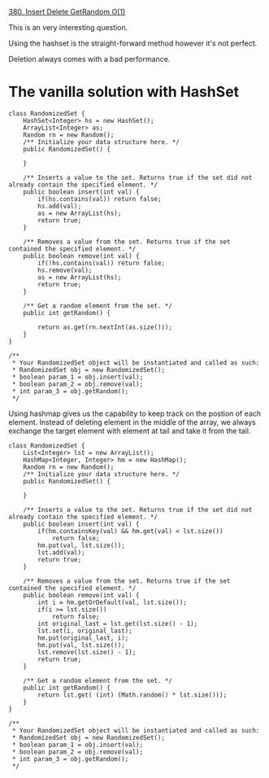 [380. Insert Delete GetRandom O(1)](https://leetcode.com/problems/insert-delete-getrandom-o1/description/)

This is an very interesting question.

Using the hashset is the straight-forward method however it's not perfect.

Deletion always comes with a bad performance.

# The vanilla solution with HashSet

```
class RandomizedSet {
    HashSet<Integer> hs = new HashSet();
    ArrayList<Integer> as;
    Random rn = new Random();
    /** Initialize your data structure here. */
    public RandomizedSet() {
        
    }
    
    /** Inserts a value to the set. Returns true if the set did not already contain the specified element. */
    public boolean insert(int val) {
        if(hs.contains(val)) return false;
        hs.add(val);
        as = new ArrayList(hs);
        return true;
    }
    
    /** Removes a value from the set. Returns true if the set contained the specified element. */
    public boolean remove(int val) {
        if(!hs.contains(val)) return false;
        hs.remove(val);
        as = new ArrayList(hs);
        return true;
    }
    
    /** Get a random element from the set. */
    public int getRandom() {
        
        return as.get(rn.nextInt(as.size()));
    }
}

/**
 * Your RandomizedSet object will be instantiated and called as such:
 * RandomizedSet obj = new RandomizedSet();
 * boolean param_1 = obj.insert(val);
 * boolean param_2 = obj.remove(val);
 * int param_3 = obj.getRandom();
 */
```

Using hashmap gives us the capability to keep track on the postion of each element.
Instead of deleting element in the middle of the array, we always exchange the target element with element at tail and take it from the tail.

```
class RandomizedSet {
    List<Integer> lst = new ArrayList();
    HashMap<Integer, Integer> hm = new HashMap();
    Random rn = new Random();
    /** Initialize your data structure here. */
    public RandomizedSet() {
        
    }
    
    /** Inserts a value to the set. Returns true if the set did not already contain the specified element. */
    public boolean insert(int val) {
        if(hm.containsKey(val) && hm.get(val) < lst.size())
            return false;
        hm.put(val, lst.size());
        lst.add(val);
        return true;
    }
    
    /** Removes a value from the set. Returns true if the set contained the specified element. */
    public boolean remove(int val) {
        int i = hm.getOrDefault(val, lst.size());
        if(i >= lst.size())
            return false;
        int original_last = lst.get(lst.size() - 1);
        lst.set(i, original_last);
        hm.put(original_last, i);
        hm.put(val, lst.size());
        lst.remove(lst.size() - 1);
        return true;
    }
    
    /** Get a random element from the set. */
    public int getRandom() {
        return lst.get( (int) (Math.random() * lst.size()));
    }
}

/**
 * Your RandomizedSet object will be instantiated and called as such:
 * RandomizedSet obj = new RandomizedSet();
 * boolean param_1 = obj.insert(val);
 * boolean param_2 = obj.remove(val);
 * int param_3 = obj.getRandom();
 */

```
